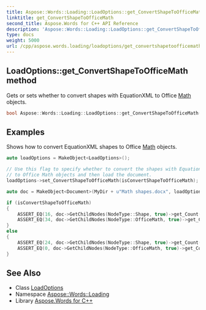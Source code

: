 ```yaml
---
title: Aspose::Words::Loading::LoadOptions::get_ConvertShapeToOfficeMath method
linktitle: get_ConvertShapeToOfficeMath
second_title: Aspose.Words for C++ API Reference
description: 'Aspose::Words::Loading::LoadOptions::get_ConvertShapeToOfficeMath method. Gets or sets whether to convert shapes with EquationXML to Office Math objects in C++.'
type: docs
weight: 5000
url: /cpp/aspose.words.loading/loadoptions/get_convertshapetoofficemath/
---
```

## LoadOptions::get_ConvertShapeToOfficeMath method


Gets or sets whether to convert shapes with EquationXML to Office [Math](../../../aspose.words.math/) objects.

```cpp
bool Aspose::Words::Loading::LoadOptions::get_ConvertShapeToOfficeMath() const
```


## Examples



Shows how to convert EquationXML shapes to Office [Math](../../../aspose.words.math/) objects. 
```cpp
auto loadOptions = MakeObject<LoadOptions>();

// Use this flag to specify whether to convert the shapes with EquationXML attributes
// to Office Math objects and then load the document.
loadOptions->set_ConvertShapeToOfficeMath(isConvertShapeToOfficeMath);

auto doc = MakeObject<Document>(MyDir + u"Math shapes.docx", loadOptions);

if (isConvertShapeToOfficeMath)
{
    ASSERT_EQ(16, doc->GetChildNodes(NodeType::Shape, true)->get_Count());
    ASSERT_EQ(34, doc->GetChildNodes(NodeType::OfficeMath, true)->get_Count());
}
else
{
    ASSERT_EQ(24, doc->GetChildNodes(NodeType::Shape, true)->get_Count());
    ASSERT_EQ(0, doc->GetChildNodes(NodeType::OfficeMath, true)->get_Count());
}
```

## See Also

* Class [LoadOptions](../)
* Namespace [Aspose::Words::Loading](../../)
* Library [Aspose.Words for C++](../../../)
